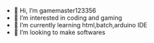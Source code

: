 - 👋 Hi, I’m gamemaster123356
- 👀 I’m interested in coding and gaming
- 🌱 I’m currently learning html,batch,arduino IDE
- 💞️ I’m looking to make softwares
